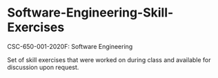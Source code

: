 # Software-Engineering-Skill-Exercises
CSC-650-001-2020F: Software Engineering

Set of skill exercises that were worked on during class and available for discussion upon request.
